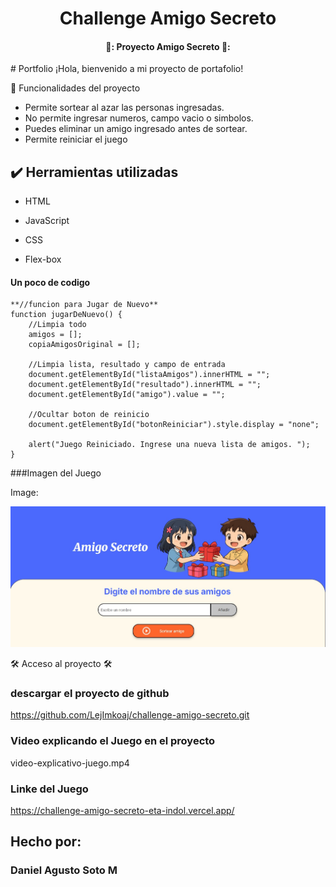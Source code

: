 <h1 align="center"> Challenge Amigo Secreto </h1>

<h4 align="center">
  🚧: Proyecto Amigo Secreto 🚧:
</h4>
# Portfolio ¡Hola, bienvenido a mi proyecto de portafolio!

🔨 Funcionalidades del proyecto
- Permite sortear al azar las personas ingresadas.
- No permite ingresar numeros, campo vacio o simbolos.
- Puedes eliminar un amigo ingresado antes de sortear.
- Permite reiniciar el juego


## ✔️ Herramientas utilizadas

* HTML

* JavaScript

* CSS

* Flex-box

#### Un poco de codigo

```Js
**//funcion para Jugar de Nuevo**
function jugarDeNuevo() {
    //Limpia todo
    amigos = [];
    copiaAmigosOriginal = [];

    //Limpia lista, resultado y campo de entrada
    document.getElementById("listaAmigos").innerHTML = "";
    document.getElementById("resultado").innerHTML = "";
    document.getElementById("amigo").value = "";

    //Ocultar boton de reinicio
    document.getElementById("botonReiniciar").style.display = "none";

    alert("Juego Reiniciado. Ingrese una nueva lista de amigos. ");
}
```
###Imagen del Juego

Image:

![](https://github.com/LejImkoaj/challenge-amigo-secreto/blob/main/pagina.jpg?raw=true)



🛠️ Acceso al proyecto 🛠️ 
### descargar el proyecto de github
https://github.com/LejImkoaj/challenge-amigo-secreto.git

### Video explicando el Juego en el proyecto
video-explicativo-juego.mp4

### Linke del Juego
https://challenge-amigo-secreto-eta-indol.vercel.app/

## Hecho por:

### Daniel Agusto Soto M


